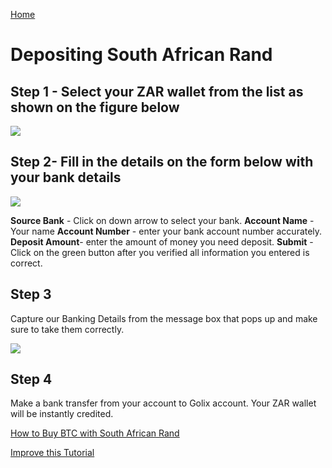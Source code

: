[Home](/)

# Depositing South African Rand
## Step 1  - Select your ZAR wallet from the list as shown on the figure below

![
](https://lh3.googleusercontent.com/bLuTS1qBOBGer8-eguVLR5xafl8i8eXU48TcpWauqFeJXj8TR3E1BSKiAdSD9GJeMikX-je4PoEH)

## Step 2-  Fill in the details on the form below with your bank details
![
](https://lh3.googleusercontent.com/jtMz7kQb8VacSfpGJrjNzCOmu_LbuLgP_bnn4eUrziiH8wW1Hhc8yIPaWJfPcFybH6PfWpmXjeYE)

  **Source Bank**  - Click on down arrow to select your bank.
  **Account Name**  - Your name
  **Account Number** - enter your bank account number accurately.
  **Deposit Amount**- enter the amount of money you need deposit.
  **Submit**   - Click on the  green button after you verified all information you entered is correct.

## Step 3
Capture our Banking Details from the message box that pops up and make sure to take them correctly.

![
](https://lh3.googleusercontent.com/ZGBGUUDq0b9fci13sEjWFqtbHWW8I7mED7Gd7isQ6dV65T8FWvb1K3i2UW8GIjmvkizPplOdFJy9)

## Step 4
Make a bank transfer from your account to Golix account. Your ZAR wallet will be instantly  credited.

[How to Buy BTC with South African Rand](/trading/buy_btc_with_zar_in_southafrica.md)


[Improve this Tutorial](https://github.com/golixdotcom/guides/edit/master/moving_funds/fiat/depositing_south-african_rand.md)
